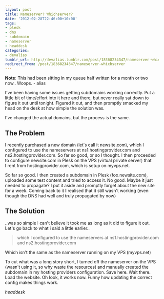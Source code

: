 ```yaml
---
layout: post
title: Nameserver? Whichserver?
date: '2012-02-28T22:46:00+10:00'
tags:
- plesk
- dns
- subdomain
- nameserver
- headdesk
categories:
- devalias
tumblr_url: http://devalias.tumblr.com/post/18368234347/nameserver-whichserver
redirect_from: /post/18368234347/nameserver-whichserver
---
```

**Note:** This had been sitting in my queue half written for a month or two now.. Woops. - alias

I've been having some issues getting subdomains working correctly. Put a little bit of time/effort into it here and there, but never really sat down to figure it out until tonight. Figured it out, and then promptly smacked my head on the desk at how simple the solution was.

I've changed the actual domains, but the process is the same.

## The Problem

I recently purchased a new domain (let's call it newsite.com), which I configured to use the nameservers at ns1.hostingprovider.com and ns2.hostingprovider.com. So far so good, or so I thought. I then proceeded to configure newsite.com in Plesk on the VPS (virtual private server) that I rent from hostingprovider.com, which is setup on myvps.net.

So far so good. I then created a subdomain in Plesk (foo.newsite.com), uploaded some test content and tried to access it. No good. Maybe it just needed to propagate? I put it aside and promptly forget about the new site for a week. Coming back to it I realised that it still wasn't working (even though the DNS had well and truly propagated by now)

## The Solution

..was so simple I can't believe it took me as long as it did to figure it out. Let's go back to what i said a little earlier..

> which I configured to use the nameservers at ns1.hostingprovider.com and ns2.hostingprovider.com

Which isn't the same as the nameserver running on my VPS (myvps.net)

To cut what was a long story short, I turned off the nameserver on the VPS (wasn't using it, so why waste the resources) and manually created the subdomain in my hosting providers configuration. Save here. Wait there. Load the website. Oh look, it works now. Funny how updating the correct config makes things work.

*headdesk*
